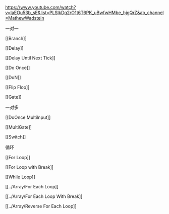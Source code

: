 https://www.youtube.com/watch?v=laEOu53b_sE&list=PLSlkDq2rO1t6T6PK_uBwfwHMbe_hjgQrZ&ab_channel=MathewWadstein


一对一

[[Branch]]

[[Delay]]

[[Delay Until Next Tick]]

[[Do Once]]

[[DoN]]

[[Flip Flop]]

[[Gate]]

一对多

[[DoOnce Multilnput]]

[[MultiGate]]

[[Switch]]



循环

[[For Loop]]

[[For Loop with Break]]

[[While Loop]]

[[../Array/For Each Loop]]

[[../Array/For Each Loop With Break]]

[[../Array/Reverse For Each Loop]]

 



















